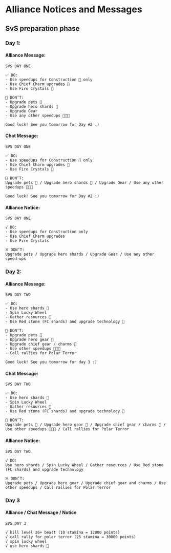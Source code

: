 # Alliance Notices and Messages
## SvS preparation phase
### Day 1:

#### Alliance Message: 


```
SVS DAY ONE

✅ DO:
- Use speedups for Construction  only
- Use Chief Charm upgrades 🔸
- Use Fire Crystals 

🚫 DON’T:
- Upgrade pets 🐾
- Upgrade hero shards 
- Upgrade Gear
- Use any other speedups 

Good luck! See you tomorrow for Day #2 :)
```

#### Chat Message: 

```
SVS DAY ONE

✅ DO:
- Use speedups for Construction  only
- Use Chief Charm upgrades 🔸
- Use Fire Crystals 

🚫 DON’T:
Upgrade pets 🐾 / Upgrade hero shards  / Upgrade Gear / Use any other speedups 

Good luck! See you tomorrow for Day #2 :)
```

#### Alliance Notice: 

```
SVS DAY ONE

√ DO:
- Use speedups for Construction only
- Use Chief Charm upgrades
- Use Fire Crystals

⨉ DON’T:
Upgrade pets / Upgrade hero shards / Upgrade Gear / Use any other speed-ups
```

### Day 2:

#### Alliance Message: 

```
SVS DAY TWO

✅ DO:
- Use hero shards 
- Spin Lucky Wheel
- Gather resources 🍖
- Use Red stone (FC shards) and upgrade technology 

🚫 DON’T:
- Upgrade pets 🐾
- Upgrade hero gear 
- Upgrade chief gear / charms 🔸 
- Use other speedups  
- Call rallies for Polar Terror 

Good luck! See you tomorrow for day 3 :)
```

#### Chat Message: 

```
SVS DAY TWO

✅ DO:
- Use hero shards 
- Spin Lucky Wheel
- Gather resources 🍖
- Use Red stone (FC shards) and upgrade technology 

🚫 DON’T:
Upgrade pets 🐾 / Upgrade hero gear  / Upgrade chief gear / charms 🔸 / Use other speedups  / Call rallies for Polar Terror 
```

#### Alliance Notice: 

```
SVS DAY TWO

√ DO: 
Use hero shards / Spin Lucky Wheel / Gather resources / Use Red stone (FC shards) and upgrade technology

⨉ DON’T: 
Upgrade pets / Upgrade hero gear / Upgrade chief gear and charms / Use other speedups / Call rallies for Polar Terror 
```

### Day 3

#### Alliance / Chat Message / Notice

```
SVS DAY 3

√ kill level 26+ beast (10 stamina = 12000 points) 
√ call rally for polar terror (25 stamina = 30000 points) 
√ spin lucky wheel 
√ use hero shards 
```
